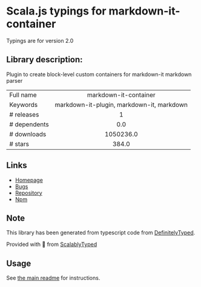 
# Scala.js typings for markdown-it-container

Typings are for version 2.0

## Library description:
Plugin to create block-level custom containers for markdown-it markdown parser

|                    |                 |
| ------------------ | :-------------: |
| Full name          | markdown-it-container |
| Keywords           | markdown-it-plugin, markdown-it, markdown |
| # releases         | 1 |
| # dependents       | 0.0 |
| # downloads        | 1050236.0 |
| # stars            | 384.0 |

## Links
- [Homepage](https://github.com/markdown-it/markdown-it-container#readme)
- [Bugs](https://github.com/markdown-it/markdown-it-container/issues)
- [Repository](https://github.com/markdown-it/markdown-it-container)
- [Npm](https://www.npmjs.com/package/markdown-it-container)
    


## Note
This library has been generated from typescript code from [DefinitelyTyped](https://definitelytyped.org).

Provided with :purple_heart: from [ScalablyTyped](https://github.com/oyvindberg/ScalablyTyped)

## Usage
See [the main readme](../../readme.md) for instructions.


